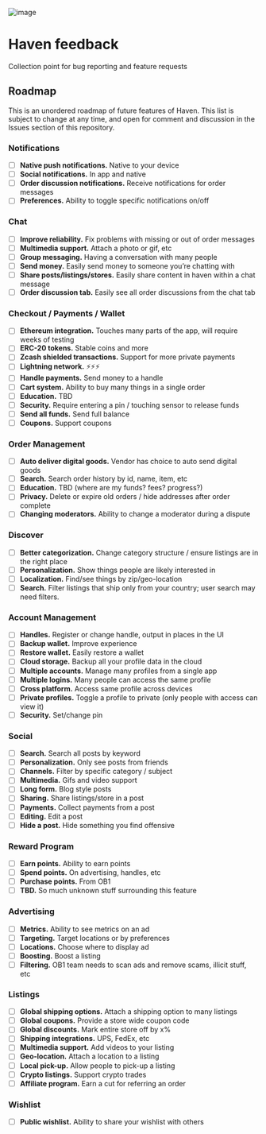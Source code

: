 ![image](https://user-images.githubusercontent.com/3887694/60404120-e6e50f00-9be8-11e9-8274-fd3c133d7bdd.png)

# Haven feedback
Collection point for bug reporting and feature requests

## Roadmap

This is an unordered roadmap of future features of Haven. This list is subject to change at any time, and open for comment and discussion in the Issues section of this repository.

### Notifications
- [ ] **Native push notifications.** Native to your device
- [ ] **Social notifications.** In app and native
- [ ] **Order discussion notifications.** Receive notifications for order messages
- [ ] **Preferences.** Ability to toggle specific notifications on/off

### Chat
- [ ] **Improve reliability.** Fix problems with missing or out of order messages
- [ ] **Multimedia support.** Attach a photo or gif, etc
- [ ] **Group messaging.** Having a conversation with many people 
- [ ] **Send money.** Easily send money to someone you’re chatting with
- [ ] **Share posts/listings/stores.** Easily share content in haven within a chat message
- [ ] **Order discussion tab.** Easily see all order discussions from the chat tab

### Checkout / Payments / Wallet
- [ ] **Ethereum integration.** Touches many parts of the app, will require weeks of testing
- [ ] **ERC-20 tokens.** Stable coins and more
- [ ] **Zcash shielded transactions.** Support for more private payments
- [ ] **Lightning network.** ⚡⚡⚡
- [ ] **Handle payments.** Send money to a handle
- [ ] **Cart system.** Ability to buy many things in a single order
- [ ] **Education.** TBD
- [ ] **Security.** Require entering a pin / touching sensor to release funds
- [ ] **Send all funds.** Send full balance
- [ ] **Coupons.** Support coupons

### Order Management
- [ ] **Auto deliver digital goods.** Vendor has choice to auto send digital goods
- [ ] **Search.** Search order history by id, name, item, etc
- [ ] **Education.** TBD (where are my funds? fees? progress?) 
- [ ] **Privacy.** Delete or expire old orders / hide addresses after order complete
- [ ] **Changing moderators.** Ability to change a moderator during a dispute

### Discover
- [ ] **Better categorization.** Change category structure / ensure listings are in the right place
- [ ] **Personalization.** Show things people are likely interested in
- [ ] **Localization.** Find/see things by zip/geo-location
- [ ] **Search.** Filter listings that ship only from your country; user search may need filters.

### Account Management
- [ ] **Handles.** Register or change handle, output in places in the UI
- [ ] **Backup wallet.** Improve experience
- [ ] **Restore wallet.** Easily restore a wallet
- [ ] **Cloud storage.** Backup all your profile data in the cloud
- [ ] **Multiple accounts.** Manage many profiles from a single app
- [ ] **Multiple logins.** Many people can access the same profile
- [ ] **Cross platform.** Access same profile across devices
- [ ] **Private profiles.** Toggle a profile to private (only people with access can view it)
- [ ] **Security.** Set/change pin

### Social
- [ ] **Search.** Search all posts by keyword
- [ ] **Personalization.** Only see posts from friends
- [ ] **Channels.** Filter by specific category / subject
- [ ] **Multimedia.** Gifs and video support
- [ ] **Long form.** Blog style posts
- [ ] **Sharing.** Share listings/store in a post
- [ ] **Payments.** Collect payments from a post
- [ ] **Editing.** Edit a post
- [ ] **Hide a post.** Hide something you find offensive 

### Reward Program
- [ ] **Earn points.** Ability to earn points
- [ ] **Spend points.** On advertising, handles, etc
- [ ] **Purchase points.** From OB1
- [ ] **TBD.** So much unknown stuff surrounding this feature

### Advertising
- [ ] **Metrics.** Ability to see metrics on an ad
- [ ] **Targeting.** Target locations or by preferences
- [ ] **Locations.** Choose where to display ad
- [ ] **Boosting.** Boost a listing 
- [ ] **Filtering.** OB1 team needs to scan ads and remove scams, illicit stuff, etc

### Listings 
- [ ] **Global shipping options.** Attach a shipping option to many listings
- [ ] **Global coupons.** Provide a store wide coupon code
- [ ] **Global discounts.** Mark entire store off by x%
- [ ] **Shipping integrations.** UPS, FedEx, etc
- [ ] **Multimedia support.** Add videos to your listing
- [ ] **Geo-location.** Attach a location to a listing
- [ ] **Local pick-up.** Allow people to pick-up a listing
- [ ] **Crypto listings.** Support crypto trades
- [ ] **Affiliate program.** Earn a cut for referring an order

### Wishlist
- [ ] **Public wishlist.** Ability to share your wishlist with others
